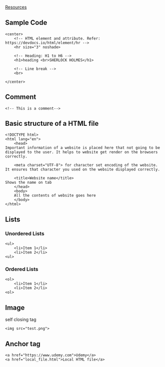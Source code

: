 [Resources](https://www.appbrewery.co/p/web-development-course-resources)

## Sample Code
```
<center>
    <!-- HTML element and attribute. Refer: https://devdocs.io/html/element/hr -->
    <hr size="3" noshade>
      
    <!-- Heading: H1 to H6 -->
    <h1>heading <br>SHERLOCK HOLMES</h1>
     
    <!-- Line break -->
    <br>
    
</center>
```
    
## Comment
```
<!-- This is a comment-->
```

## Basic structure of a HTML file

```
<!DOCTYPE html>
<html lang="en">
    <head>
Important information of a website is placed here that not going to be displayed to the user. It helps to website get render on the browsers correctly.

    <meta charset="UTF-8"> for character set encoding of the website. It ensures that character you used on the website displayed correctly.

    <title>Website name</title>
Shows the name on tab
    </head>
    <body>
    All the contents of website goes here
    </body>
</html>
```

## Lists
### Unordered Lists
```
<ul>
    <li>Item 1</li>
    <li>Item 2</li>
<ul>
```

### Ordered Lists
```
<ol>
    <li>Item 1</li>
    <li>Item 2</li>
<ol>
```
## Image
self closing tag
```
<img src="test.png">
```

## Anchor tag
```
<a href="https://www.udemy.com">Udemy</a>
<a href="local_file.html">Local HTML file</a>
```

